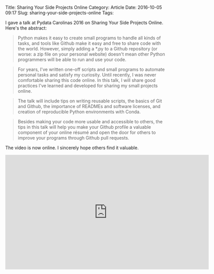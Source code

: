 Title: Sharing Your Side Projects Online
Category: Article
Date: 2016-10-05 09:17
Slug: sharing-your-side-projects-online
Tags:

I gave a talk at Pydata Carolinas 2016 on Sharing Your Side Projects Online. Here's the abstract:

> Python makes it easy to create small programs to handle all kinds of tasks, and tools like Github make it easy and free to share code with the world. However, simply adding a *.py to a Github repository (or worse: a zip file on your personal website) doesn't mean other Python programmers will be able to run and use your code.

> For years, I've written one-off scripts and small programs to automate personal tasks and satisfy my curiosity. Until recently, I was never comfortable sharing this code online. In this talk, I will share good practices I've learned and developed for sharing my small projects online.

> The talk will include tips on writing reusable scripts, the basics of Git and Github, the importance of READMEs and software licenses, and creation of reproducible Python environments with Conda.

> Besides making your code more usable and accessible to others, the tips in this talk will help you make your Github profile a valuable component of your online résumé and open the door for others to improve your programs through Github pull requests.

The video is now online. I sincerely hope others find it valuable.

<iframe width="640" height="360" src="https://www.youtube.com/embed/uRul8QdYvqQ?rel=0&amp;controls=0&amp;showinfo=0" frameborder="0" allowfullscreen></iframe>